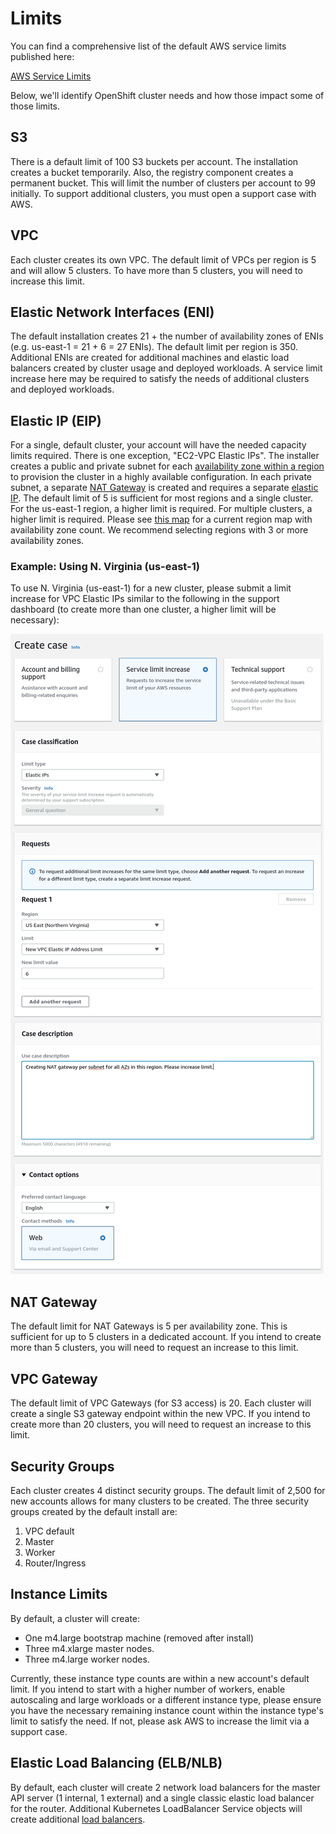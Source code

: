 # Limits

You can find a comprehensive list of the default AWS service limits published here:

[AWS Service Limits][service-limits]

Below, we'll identify OpenShift cluster needs and how those impact some of those limits.

## S3

There is a default limit of 100 S3 buckets per account. The installation creates a bucket temporarily. Also, the
registry component creates a permanent bucket. This will limit the number of clusters per account to 99 initially. To
support additional clusters, you must open a support case with AWS.

## VPC

Each cluster creates its own VPC. The default limit of VPCs per region is 5 and will allow 5 clusters. To have more
than 5 clusters, you will need to increase this limit.

## Elastic Network Interfaces (ENI)

The default installation creates 21 + the number of availability zones of ENIs (e.g. us-east-1 = 21 + 6 = 27 ENIs).
The default limit per region is 350. Additional ENIs are created for additional machines and elastic load balancers
created by cluster usage and deployed workloads. A service limit increase here may be required to satisfy the needs of
additional clusters and deployed workloads.

## Elastic IP (EIP)

For a single, default cluster, your account will have the needed capacity limits required. There is one exception,
"EC2-VPC Elastic IPs". The installer creates a public and private subnet for each
[availability zone within a region][availability-zones] to provision the cluster in a highly available configuration. In
each private subnet, a separate [NAT Gateway][nat-gateways] is created and requires a separate [elastic IP][elastic-ip].
The default limit of 5 is sufficient for most regions and a single cluster. For the us-east-1 region, a higher limit is
required. For multiple clusters, a higher limit is required. Please see [this map][az-map] for a current region map with
availability zone count. We recommend selecting regions with 3 or more availability zones.

### Example: Using N. Virginia (us-east-1)

To use N. Virginia (us-east-1) for a new cluster, please submit a limit increase for VPC Elastic IPs similar to the
following in the support dashboard (to create more than one cluster, a higher limit will be necessary):

![Increase Elastic IP limit in AWS](images/support_increase_elastic_ip.png)

## NAT Gateway

The default limit for NAT Gateways is 5 per availability zone. This is sufficient for up to 5 clusters in a dedicated
account. If you intend to create more than 5 clusters, you will need to request an increase to this limit.

## VPC Gateway

The default limit of VPC Gateways (for S3 access) is 20. Each cluster will create a single S3 gateway endpoint within
the new VPC. If you intend to create more than 20 clusters, you will need to request an increase to this limit.

## Security Groups

Each cluster creates 4 distinct security groups. The default limit of 2,500 for new accounts allows for many clusters
to be created. The three security groups created by the default install are:

  1. VPC default
  1. Master
  1. Worker
  1. Router/Ingress

## Instance Limits

By default, a cluster will create:

* One m4.large bootstrap machine (removed after install)
* Three m4.xlarge master nodes.
* Three m4.large worker nodes.

Currently, these instance type counts are within a new account's default limit.
If you intend to start with a higher number of workers, enable autoscaling and large workloads
or a different instance type, please ensure you have the necessary remaining instance count within the instance type's
limit to satisfy the need. If not, please ask AWS to increase the limit via a support case.

## Elastic Load Balancing (ELB/NLB)

By default, each cluster will create 2 network load balancers for the master API server (1 internal, 1 external) and a
single classic elastic load balancer for the router. Additional Kubernetes LoadBalancer Service objects will create
additional [load balancers][load-balancing].

[availability-zones]: https://docs.aws.amazon.com/AWSEC2/latest/UserGuide/using-regions-availability-zones.html
[az-map]: https://aws.amazon.com/about-aws/global-infrastructure/
[elastic-ip]: https://docs.aws.amazon.com/AWSEC2/latest/UserGuide/elastic-ip-addresses-eip.html
[load-balancing]: https://aws.amazon.com/elasticloadbalancing/
[nat-gateways]: https://docs.aws.amazon.com/vpc/latest/userguide/vpc-nat-gateway.html
[service-limits]: https://docs.aws.amazon.com/general/latest/gr/aws_service_limits.html
